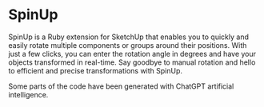 # SpinUp
SpinUp is a Ruby extension for SketchUp that enables you to quickly and easily rotate multiple components or groups around their positions. With just a few clicks, you can enter the rotation angle in degrees and have your objects transformed in real-time. Say goodbye to manual rotation and hello to efficient and precise transformations with SpinUp.

Some parts of the code have been generated with ChatGPT artificial intelligence.
